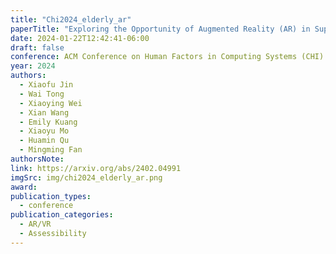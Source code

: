 ```yaml
---
title: "Chi2024_elderly_ar"
paperTitle: "Exploring the Opportunity of Augmented Reality (AR) in Supporting Older Adults Explore and Learn Smartphone Applications"
date: 2024-01-22T12:42:41-06:00
draft: false
conference: ACM Conference on Human Factors in Computing Systems (CHI)
year: 2024
authors:
  - Xiaofu Jin
  - Wai Tong
  - Xiaoying Wei
  - Xian Wang
  - Emily Kuang
  - Xiaoyu Mo
  - Huamin Qu
  - Mingming Fan
authorsNote:
link: https://arxiv.org/abs/2402.04991
imgSrc: img/chi2024_elderly_ar.png
award:
publication_types:
  - conference
publication_categories:
  - AR/VR
  - Assessibility
---
```

